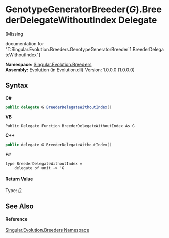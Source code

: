 # GenotypeGeneratorBreeder(*G*).BreederDelegateWithoutIndex Delegate
 

\[Missing <summary> documentation for "T:Singular.Evolution.Breeders.GenotypeGeneratorBreeder`1.BreederDelegateWithoutIndex"\]

**Namespace:**&nbsp;<a href="ed999852-f424-569f-ca7a-ae7710cee658">Singular.Evolution.Breeders</a><br />**Assembly:**&nbsp;Evolution (in Evolution.dll) Version: 1.0.0.0 (1.0.0.0)

## Syntax

**C#**<br />
``` C#
public delegate G BreederDelegateWithoutIndex()
```

**VB**<br />
``` VB
Public Delegate Function BreederDelegateWithoutIndex As G
```

**C++**<br />
``` C++
public delegate G BreederDelegateWithoutIndex()
```

**F#**<br />
``` F#
type BreederDelegateWithoutIndex = 
    delegate of unit -> 'G
```


#### Return Value
Type: <a href="f2bd7f96-c16d-6060-e8ff-a37e739b4aaf">*G*</a>

## See Also


#### Reference
<a href="ed999852-f424-569f-ca7a-ae7710cee658">Singular.Evolution.Breeders Namespace</a><br />